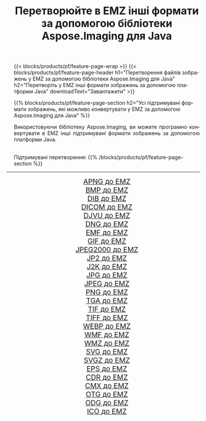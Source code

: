 ﻿---
title: Перетворюйте в EMZ інші формати за допомогою бібліотеки Aspose.Imaging для Java 
weight: 3920
url: /uk/java/conversion/to/emz 
lang: uk
langdirlevel: 2
locales: zh-hans,ja,it,ru,de,es,fr,nl,id,lt,pl,pt,vi,tr,ko,zh-hant,ar,hi,th,sv,cs,uk,he
description: За допомогою Aspose.Imaging ви можете конвертувати в EMZ інші формати за допомогою Java
---

{{< blocks/products/pf/feature-page-wrap >}}
{{< blocks/products/pf/feature-page-header h1="Перетворення файлів зображень у EMZ за допомогою бібліотеки Aspose.Imaging для Java" h2="Перетворіть у EMZ інші формати зображень за допомогою платформи Java" downloadText="Завантажити" >}}


{{% blocks/products/pf/feature-page-section  h2="Усі підтримувані формати зображень, якi можливо конвертувати у EMZ за допомогою Aspose.Imaging для Java" %}}
<p align=justify>Використовуючи бібліотеку Aspose.Imaging, ви можете програмно конвертувати в EMZ інші підтримувані формати зображень за допомогою платформи Java.</p>
<br/>
Підтримувані перетворення:
{{% /blocks/products/pf/feature-page-section %}}
<div class="container-fluid productfamilypage bg-gray">
    <div class="convertypes bg-gray agp-content section">
        <div class="container">
		<hr style="margin-left:-20px;"/>
		<div class="row other-converters" style="gap: 10px;font-size: 19px;text-align:center;">
		    <div class='col-md-2 other-converter remove-lp remove-rp'><a href="/imaging/uk/java/conversion/apng-to-emz" style="padding:15px;">APNG до EMZ</a></div>
<div class='col-md-2 other-converter remove-lp remove-rp'><a href="/imaging/uk/java/conversion/bmp-to-emz" style="padding:15px;">BMP до EMZ</a></div>
<div class='col-md-2 other-converter remove-lp remove-rp'><a href="/imaging/uk/java/conversion/dib-to-emz" style="padding:15px;">DIB до EMZ</a></div>
<div class='col-md-2 other-converter remove-lp remove-rp'><a href="/imaging/uk/java/conversion/dicom-to-emz" style="padding:15px;">DICOM до EMZ</a></div>
<div class='col-md-2 other-converter remove-lp remove-rp'><a href="/imaging/uk/java/conversion/djvu-to-emz" style="padding:15px;">DJVU до EMZ</a></div>
<div class='col-md-2 other-converter remove-lp remove-rp'><a href="/imaging/uk/java/conversion/dng-to-emz" style="padding:15px;">DNG до EMZ</a></div>
<div class='col-md-2 other-converter remove-lp remove-rp'><a href="/imaging/uk/java/conversion/emf-to-emz" style="padding:15px;">EMF до EMZ</a></div>
<div class='col-md-2 other-converter remove-lp remove-rp'><a href="/imaging/uk/java/conversion/gif-to-emz" style="padding:15px;">GIF до EMZ</a></div>
<div class='col-md-2 other-converter remove-lp remove-rp'><a href="/imaging/uk/java/conversion/jpeg2000-to-emz" style="padding:15px;">JPEG2000 до EMZ</a></div>
<div class='col-md-2 other-converter remove-lp remove-rp'><a href="/imaging/uk/java/conversion/jp2-to-emz" style="padding:15px;">JP2 до EMZ</a></div>
<div class='col-md-2 other-converter remove-lp remove-rp'><a href="/imaging/uk/java/conversion/j2k-to-emz" style="padding:15px;">J2K до EMZ</a></div>
<div class='col-md-2 other-converter remove-lp remove-rp'><a href="/imaging/uk/java/conversion/jpg-to-emz" style="padding:15px;">JPG до EMZ</a></div>
<div class='col-md-2 other-converter remove-lp remove-rp'><a href="/imaging/uk/java/conversion/jpeg-to-emz" style="padding:15px;">JPEG до EMZ</a></div>
<div class='col-md-2 other-converter remove-lp remove-rp'><a href="/imaging/uk/java/conversion/png-to-emz" style="padding:15px;">PNG до EMZ</a></div>
<div class='col-md-2 other-converter remove-lp remove-rp'><a href="/imaging/uk/java/conversion/tga-to-emz" style="padding:15px;">TGA до EMZ</a></div>
<div class='col-md-2 other-converter remove-lp remove-rp'><a href="/imaging/uk/java/conversion/tif-to-emz" style="padding:15px;">TIF до EMZ</a></div>
<div class='col-md-2 other-converter remove-lp remove-rp'><a href="/imaging/uk/java/conversion/tiff-to-emz" style="padding:15px;">TIFF до EMZ</a></div>
<div class='col-md-2 other-converter remove-lp remove-rp'><a href="/imaging/uk/java/conversion/webp-to-emz" style="padding:15px;">WEBP до EMZ</a></div>
<div class='col-md-2 other-converter remove-lp remove-rp'><a href="/imaging/uk/java/conversion/wmf-to-emz" style="padding:15px;">WMF до EMZ</a></div>
<div class='col-md-2 other-converter remove-lp remove-rp'><a href="/imaging/uk/java/conversion/wmz-to-emz" style="padding:15px;">WMZ до EMZ</a></div>
<div class='col-md-2 other-converter remove-lp remove-rp'><a href="/imaging/uk/java/conversion/svg-to-emz" style="padding:15px;">SVG до EMZ</a></div>
<div class='col-md-2 other-converter remove-lp remove-rp'><a href="/imaging/uk/java/conversion/svgz-to-emz" style="padding:15px;">SVGZ до EMZ</a></div>
<div class='col-md-2 other-converter remove-lp remove-rp'><a href="/imaging/uk/java/conversion/eps-to-emz" style="padding:15px;">EPS до EMZ</a></div>
<div class='col-md-2 other-converter remove-lp remove-rp'><a href="/imaging/uk/java/conversion/cdr-to-emz" style="padding:15px;">CDR до EMZ</a></div>
<div class='col-md-2 other-converter remove-lp remove-rp'><a href="/imaging/uk/java/conversion/cmx-to-emz" style="padding:15px;">CMX до EMZ</a></div>
<div class='col-md-2 other-converter remove-lp remove-rp'><a href="/imaging/uk/java/conversion/otg-to-emz" style="padding:15px;">OTG до EMZ</a></div>
<div class='col-md-2 other-converter remove-lp remove-rp'><a href="/imaging/uk/java/conversion/odg-to-emz" style="padding:15px;">ODG до EMZ</a></div>
<div class='col-md-2 other-converter remove-lp remove-rp'><a href="/imaging/uk/java/conversion/ico-to-emz" style="padding:15px;">ICO до EMZ</a></div>
                </div>
        </div>
    </div>
</div>
<br/>

